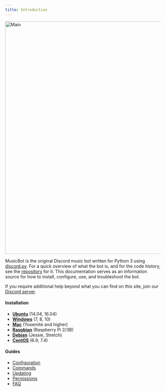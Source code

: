 ```yaml
---
title: Introduction
---
```


<img class="doc-img" src="https://i.imgur.com/EZljY52.png" alt="Main" style="width: 750px;"/>

MusicBot is the original Discord music bot written for Python 3 using [discord.py](https://github.com/Rapptz/discord.py). For a quick overview of what the bot is, and for the code history, see the [repository](https://github.com/Just-Some-Bots/MusicBot) for it. This documentation serves as an information source for how to install, configure, use, and troubleshoot the bot.

If you require additional help beyond what you can find on this site, join our [Discord server](https://discord.gg/bots).

#### Installation
- [**Ubuntu**](#installationubuntu) (14.04, 16.04)
- [**Windows**](#installationwindows) (7, 8, 10)
- [**Mac**](#installationmac) (Yosemite and higher)
- [**Raspbian**](#installationraspbian) (Raspberry Pi 2/3B)
- [**Debian**](#installationdebian) (Jessie, Stretch)
- [**CentOS**](#installationcentos) (6.9, 7.4)

#### Guides
- [Configuration](#guidesconfiguration)
- [Commands](#guidescommands)
- [Updating](#guidesupdating)
- [Permissions](#guidespermissions)
- [FAQ](#guidesfaq)
